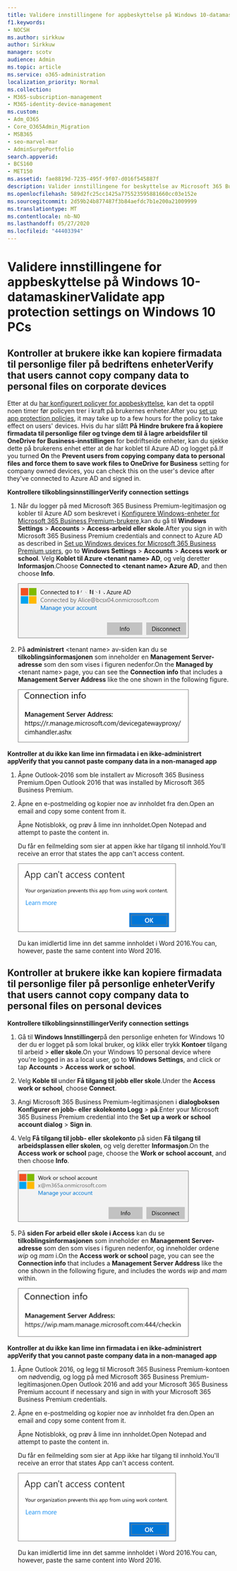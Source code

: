 ```yaml
---
title: Validere innstillingene for appbeskyttelse på Windows 10-datamaskiner
f1.keywords:
- NOCSH
ms.author: sirkkuw
author: Sirkkuw
manager: scotv
audience: Admin
ms.topic: article
ms.service: o365-administration
localization_priority: Normal
ms.collection:
- M365-subscription-management
- M365-identity-device-management
ms.custom:
- Adm_O365
- Core_O365Admin_Migration
- MSB365
- seo-marvel-mar
- AdminSurgePortfolio
search.appverid:
- BCS160
- MET150
ms.assetid: fae8819d-7235-495f-9f07-d016f545887f
description: Valider innstillingene for beskyttelse av Microsoft 365 Business Premium-apper på Windows 10-enheter, og kontroller at brukere ikke kan kopiere firmadata til personlige filer eller ikke-administrerte apper.
ms.openlocfilehash: 589d2fc25cc1425a775523595881660cc03e152e
ms.sourcegitcommit: 2d59b24b877487f3b84aefdc7b1e200a21009999
ms.translationtype: MT
ms.contentlocale: nb-NO
ms.lasthandoff: 05/27/2020
ms.locfileid: "44403394"
---
```

# <a name="validate-app-protection-settings-on-windows-10-pcs"></a><span data-ttu-id="8d689-103">Validere innstillingene for appbeskyttelse på Windows 10-datamaskiner</span><span class="sxs-lookup"><span data-stu-id="8d689-103">Validate app protection settings on Windows 10 PCs</span></span>

## <a name="verify-that-users-cannot-copy-company-data-to-personal-files-on-corporate-devices"></a><span data-ttu-id="8d689-104">Kontroller at brukere ikke kan kopiere firmadata til personlige filer på bedriftens enheter</span><span class="sxs-lookup"><span data-stu-id="8d689-104">Verify that users cannot copy company data to personal files on corporate devices</span></span>

<span data-ttu-id="8d689-105">Etter at du [har konfigurert policyer for appbeskyttelse](protection-settings-for-windows-10-devices.md), kan det ta opptil noen timer før policyen trer i kraft på brukernes enheter.</span><span class="sxs-lookup"><span data-stu-id="8d689-105">After you [set up app protection policies](protection-settings-for-windows-10-devices.md), it may take up to a few hours for the policy to take effect on users' devices.</span></span> <span data-ttu-id="8d689-106">Hvis du har slått **På** **Hindre brukere fra å kopiere firmadata til personlige filer og tvinge dem til å lagre arbeidsfiler til OneDrive for Business-innstillingen** for bedriftseide enheter, kan du sjekke dette på brukerens enhet etter at de har koblet til Azure AD og logget på.</span><span class="sxs-lookup"><span data-stu-id="8d689-106">If you turned **On** the **Prevent users from copying company data to personal files and force them to save work files to OneDrive for Business** setting for company owned devices, you can check this on the user's device after they've connected to Azure AD and signed in.</span></span> 
  
 <span data-ttu-id="8d689-107">**Kontrollere tilkoblingsinnstillinger**</span><span class="sxs-lookup"><span data-stu-id="8d689-107">**Verify connection settings**</span></span>
  
1. <span data-ttu-id="8d689-108">Når du logger på med Microsoft 365 Business Premium-legitimasjon og kobler til Azure AD som beskrevet i [Konfigurere Windows-enheter for Microsoft 365 Business Premium-brukere,](set-up-windows-devices.md)kan du gå til **Windows Settings** \> **Accounts** \> **Access-arbeid eller skole**.</span><span class="sxs-lookup"><span data-stu-id="8d689-108">After you sign in with Microsoft 365 Business Premium credentials and connect to Azure AD as described in [Set up Windows devices for Microsoft 365 Business Premium users](set-up-windows-devices.md), go to **Windows Settings** \> **Accounts** \> **Access work or school**.</span></span> <span data-ttu-id="8d689-109">Velg **Koblet til Azure \<tenant name\> AD**, og velg deretter **Informasjon**.</span><span class="sxs-lookup"><span data-stu-id="8d689-109">Choose **Connected to \<tenant name\> Azure AD**, and then choose **Info**.</span></span>
    
    ![Click or tap Info on the Connected to Azure AD dialog.](../media/a36ede2b-d1a0-4d4e-8ea7-af39b4b63890.png)
  
2. <span data-ttu-id="8d689-111">På **administrert** \<tenant name\> av-siden kan du se **tilkoblingsinformasjonen** som inneholder en **Management Server-adresse** som den som vises i figuren nedenfor.</span><span class="sxs-lookup"><span data-stu-id="8d689-111">On the **Managed by** \<tenant name\> page, you can see the **Connection info** that includes a **Management Server Address** like the one shown in the following figure.</span></span> 
    
    ![Managed by page shows connection info of the device manager URL.](../media/47515a8e-2d0c-4bea-99f0-6b2545b88a11.png)
  
 <span data-ttu-id="8d689-113">**Kontroller at du ikke kan lime inn firmadata i en ikke-administrert app**</span><span class="sxs-lookup"><span data-stu-id="8d689-113">**Verify that you cannot paste company data in a non-managed app**</span></span>
  
1. <span data-ttu-id="8d689-114">Åpne Outlook-2016 som ble installert av Microsoft 365 Business Premium.</span><span class="sxs-lookup"><span data-stu-id="8d689-114">Open Outlook 2016 that was installed by Microsoft 365 Business Premium.</span></span>
    
2. <span data-ttu-id="8d689-115">Åpne en e-postmelding og kopier noe av innholdet fra den.</span><span class="sxs-lookup"><span data-stu-id="8d689-115">Open an email and copy some content from it.</span></span>
    
    <span data-ttu-id="8d689-116">Åpne Notisblokk, og prøv å lime inn innholdet.</span><span class="sxs-lookup"><span data-stu-id="8d689-116">Open Notepad and attempt to paste the content in.</span></span>
    
    <span data-ttu-id="8d689-117">Du får en feilmelding som sier at appen ikke har tilgang til innhold.</span><span class="sxs-lookup"><span data-stu-id="8d689-117">You'll receive an error that states the app can't access content.</span></span>
    
    ![A dialog that states app can't access content when you paste into an unmanaged app.](../media/5e82b154-cf2f-43c8-ae80-b45d8ad80e56.png)
  
    <span data-ttu-id="8d689-119">Du kan imidlertid lime inn det samme innholdet i Word 2016.</span><span class="sxs-lookup"><span data-stu-id="8d689-119">You can, however, paste the same content into Word 2016.</span></span>
    
## <a name="verify-that-users-cannot-copy-company-data-to-personal-files-on-personal-devices"></a><span data-ttu-id="8d689-120">Kontroller at brukere ikke kan kopiere firmadata til personlige filer på personlige enheter</span><span class="sxs-lookup"><span data-stu-id="8d689-120">Verify that users cannot copy company data to personal files on personal devices</span></span>

 <span data-ttu-id="8d689-121">**Kontrollere tilkoblingsinnstillinger**</span><span class="sxs-lookup"><span data-stu-id="8d689-121">**Verify connection settings**</span></span>
  
1. <span data-ttu-id="8d689-122">Gå til **Windows Innstillinger**på den personlige enheten for Windows 10 der du er logget på som lokal bruker, og klikk eller trykk **Kontoer** tilgang til arbeid \> **eller skole**.</span><span class="sxs-lookup"><span data-stu-id="8d689-122">On your Windows 10 personal device where you're logged in as a local user, go to **Windows Settings**, and click or tap **Accounts** \> **Access work or school**.</span></span>
    
2. <span data-ttu-id="8d689-123">Velg **Koble til** under **Få tilgang til jobb eller skole**.</span><span class="sxs-lookup"><span data-stu-id="8d689-123">Under the **Access work or school**, choose **Connect**.</span></span>
    
3. <span data-ttu-id="8d689-124">Angi Microsoft 365 Business Premium-legitimasjonen i **dialogboksen Konfigurer en jobb- eller skolekonto Logg** \> **på**.</span><span class="sxs-lookup"><span data-stu-id="8d689-124">Enter your Microsoft 365 Business Premium credential into the **Set up a work or school account dialog** \> **Sign in**.</span></span>
    
4. <span data-ttu-id="8d689-125">Velg **Få tilgang til jobb- eller skolekonto** på siden **Få tilgang til arbeidsplassen eller skolen**, og velg deretter **Informasjon**.</span><span class="sxs-lookup"><span data-stu-id="8d689-125">On the **Access work or school** page, choose the **Work or school account**, and then choose **Info**.</span></span>
    
    ![Klikk eller trykk på Informasjon i dialogboksen Jobb- eller skolekonto.](../media/63bd8b32-cb32-4afa-8ce0-6070ac403abc.png)
  
5. <span data-ttu-id="8d689-127">På **siden For arbeid eller skole i Access** kan du se **tilkoblingsinformasjonen** som inneholder en **Management Server-adresse** som den som vises i figuren nedenfor, og inneholder ordene *wip* og *mam* i.</span><span class="sxs-lookup"><span data-stu-id="8d689-127">On the **Access work or school** page, you can see the **Connection info** that includes a **Management Server Address** like the one shown in the following figure, and includes the words  *wip*  and  *mam*  within.</span></span> 
    
    ![Managed by page shows connection info URL that includes the words mam and wpi.](../media/abd4eaf4-44fa-4538-a3e8-1e0d331dfe1e.png)
  
 <span data-ttu-id="8d689-129">**Kontroller at du ikke kan lime inn firmadata i en ikke-administrert app**</span><span class="sxs-lookup"><span data-stu-id="8d689-129">**Verify that you cannot paste company data in a non-managed app**</span></span>
  
1. <span data-ttu-id="8d689-130">Åpne Outlook 2016, og legg til Microsoft 365 Business Premium-kontoen om nødvendig, og logg på med Microsoft 365 Business Premium-legitimasjonen.</span><span class="sxs-lookup"><span data-stu-id="8d689-130">Open Outlook 2016 and add your Microsoft 365 Business Premium account if necessary and sign in with your Microsoft 365 Business Premium credentials.</span></span>
    
2. <span data-ttu-id="8d689-131">Åpne en e-postmelding og kopier noe av innholdet fra den.</span><span class="sxs-lookup"><span data-stu-id="8d689-131">Open an email and copy some content from it.</span></span>
    
    <span data-ttu-id="8d689-132">Åpne Notisblokk, og prøv å lime inn innholdet.</span><span class="sxs-lookup"><span data-stu-id="8d689-132">Open Notepad and attempt to paste the content in.</span></span>
    
    <span data-ttu-id="8d689-133">Du får en feilmelding som sier at App ikke har tilgang til innhold.</span><span class="sxs-lookup"><span data-stu-id="8d689-133">You'll receive an error that states App can't access content.</span></span>
    
    ![A dialog that states app can't access content when you paste into an unmanaged app.](../media/5e82b154-cf2f-43c8-ae80-b45d8ad80e56.png)
  
    <span data-ttu-id="8d689-135">Du kan imidlertid lime inn det samme innholdet i Word 2016.</span><span class="sxs-lookup"><span data-stu-id="8d689-135">You can, however, paste the same content into Word 2016.</span></span>
    

